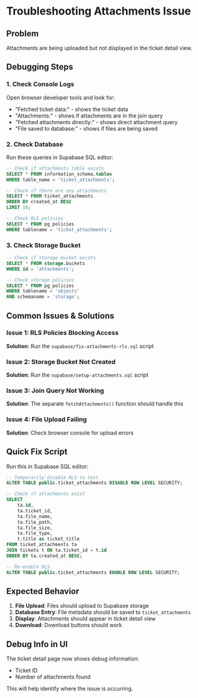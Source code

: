 # Troubleshooting Attachments Issue

## Problem
Attachments are being uploaded but not displayed in the ticket detail view.

## Debugging Steps

### 1. Check Console Logs
Open browser developer tools and look for:
- "Fetched ticket data:" - shows the ticket data
- "Attachments:" - shows if attachments are in the join query
- "Fetched attachments directly:" - shows direct attachment query
- "File saved to database:" - shows if files are being saved

### 2. Check Database
Run these queries in Supabase SQL editor:

```sql
-- Check if attachments table exists
SELECT * FROM information_schema.tables 
WHERE table_name = 'ticket_attachments';

-- Check if there are any attachments
SELECT * FROM ticket_attachments 
ORDER BY created_at DESC 
LIMIT 10;

-- Check RLS policies
SELECT * FROM pg_policies 
WHERE tablename = 'ticket_attachments';
```

### 3. Check Storage Bucket
```sql
-- Check if storage bucket exists
SELECT * FROM storage.buckets 
WHERE id = 'attachments';

-- Check storage policies
SELECT * FROM pg_policies 
WHERE tablename = 'objects' 
AND schemaname = 'storage';
```

## Common Issues & Solutions

### Issue 1: RLS Policies Blocking Access
**Solution**: Run the `supabase/fix-attachments-rls.sql` script

### Issue 2: Storage Bucket Not Created
**Solution**: Run the `supabase/setup-attachments.sql` script

### Issue 3: Join Query Not Working
**Solution**: The separate `fetchAttachments()` function should handle this

### Issue 4: File Upload Failing
**Solution**: Check browser console for upload errors

## Quick Fix Script
Run this in Supabase SQL editor:

```sql
-- Temporarily disable RLS to test
ALTER TABLE public.ticket_attachments DISABLE ROW LEVEL SECURITY;

-- Check if attachments exist
SELECT 
    ta.id,
    ta.ticket_id,
    ta.file_name,
    ta.file_path,
    ta.file_size,
    ta.file_type,
    t.title as ticket_title
FROM ticket_attachments ta
JOIN tickets t ON ta.ticket_id = t.id
ORDER BY ta.created_at DESC;

-- Re-enable RLS
ALTER TABLE public.ticket_attachments ENABLE ROW LEVEL SECURITY;
```

## Expected Behavior

1. **File Upload**: Files should upload to Supabase storage
2. **Database Entry**: File metadata should be saved to `ticket_attachments`
3. **Display**: Attachments should appear in ticket detail view
4. **Download**: Download buttons should work

## Debug Info in UI
The ticket detail page now shows debug information:
- Ticket ID
- Number of attachments found

This will help identify where the issue is occurring. 